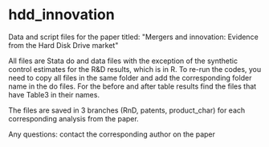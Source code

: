 # hdd_innovation
Data and script files for the paper titled: "Mergers and innovation: Evidence from the Hard Disk Drive market"

All files are Stata do and data files with the exception of the synthetic control estimates for the R&D results, which is in R.
To re-run the codes, you need to copy all files in the same folder and add the corresponding folder name in the do files.
For the before and after table results find the files that have Table3 in their names.

The files are saved in 3 branches (RnD, patents, product_char) for each corresponding analysis from the paper.

Any questions: contact the corresponding author on the paper
